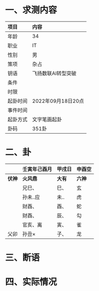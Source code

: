 # 一、求测内容
|项目|内容|
|:-|:-|
|年龄|34|
|职业|IT|
|性别|男|
|策项|杂占|
|钥语|飞扬数联AI转型突破|
|条件||
|时限||
|起卦时间|2022年09月18日20点|
|事件时间||
|起卦方式|文字笔画起卦|
|卦码|351卦|

# 二、卦
||壬寅年己酉月|甲戌日|申酉空|
|:-|:-|:-|:-|
|**伏神**|**火风鼎**|**大有**|**六神**|
||兄巳、|巳、|玄|
||孙未..应|未..|虎|
||财酉、|酉、|蛇|
||财酉、|辰、|勾|
||官亥、离|寅、|雀|
|父卯|孙丑×|子、|龙|


# 三、断语

# 四、实际情况
